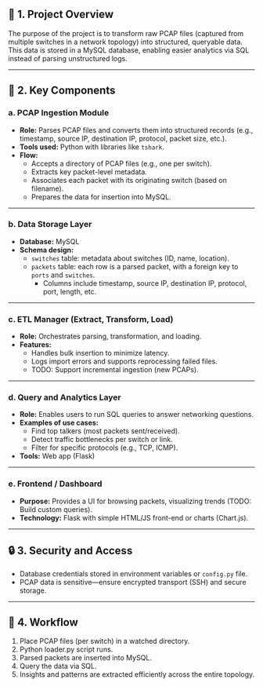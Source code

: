 ## 🧱 1. Project Overview

The purpose of the project is to transform raw PCAP files (captured from multiple switches in a network topology) into structured, queryable data. This data is stored in a MySQL database, enabling easier analytics via SQL instead of parsing unstructured logs.

---

## 🔧 2. Key Components

### a. PCAP Ingestion Module

- **Role:** Parses PCAP files and converts them into structured records (e.g., timestamp, source IP, destination IP, protocol, packet size, etc.).
- **Tools used:** Python with libraries like `tshark`.
- **Flow:**
  - Accepts a directory of PCAP files (e.g., one per switch).
  - Extracts key packet-level metadata.
  - Associates each packet with its originating switch (based on filename).
  - Prepares the data for insertion into MySQL.

---

### b. Data Storage Layer

- **Database:** MySQL
- **Schema design:**
  - `switches` table: metadata about switches (ID, name, location).
  - `packets` table: each row is a parsed packet, with a foreign key to `ports` and `switches`.
    - Columns include timestamp, source IP, destination IP, protocol, port, length, etc.

---

### c. ETL Manager (Extract, Transform, Load)

- **Role:** Orchestrates parsing, transformation, and loading.
- **Features:**
  - Handles bulk insertion to minimize latency.
  - Logs import errors and supports reprocessing failed files.
  - TODO: Support incremental ingestion (new PCAPs).

---

### d. Query and Analytics Layer

- **Role:** Enables users to run SQL queries to answer networking questions.
- **Examples of use cases:**
  - Find top talkers (most packets sent/received).
  - Detect traffic bottlenecks per switch or link.
  - Filter for specific protocols (e.g., TCP, ICMP).
- **Tools:** Web app (Flask)

---

### e. Frontend / Dashboard

- **Purpose:** Provides a UI for browsing packets, visualizing trends (TODO: Build custom queries).
- **Technology:** Flask with simple HTML/JS front-end or charts (Chart.js).

---

## 🔒 3. Security and Access

- Database credentials stored in environment variables or `config.py` file.
- PCAP data is sensitive—ensure encrypted transport (SSH) and secure storage.

---

## 🔁 4. Workflow

1. Place PCAP files (per switch) in a watched directory.
2. Python loader.py script runs.
3. Parsed packets are inserted into MySQL.
4. Query the data via SQL.
5. Insights and patterns are extracted efficiently across the entire topology.
